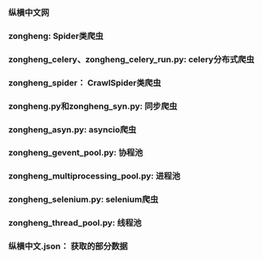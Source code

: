 ### 纵横中文网

### zongheng: Spider类爬虫

### zongheng_celery、zongheng_celery_run.py: celery分布式爬虫

### zongheng_spider： CrawlSpider类爬虫

### zongheng.py和zongheng_syn.py: 同步爬虫

### zongheng_asyn.py: asyncio爬虫

### zongheng_gevent_pool.py: 协程池

### zongheng_multiprocessing_pool.py: 进程池

### zongheng_selenium.py: selenium爬虫

### zongheng_thread_pool.py: 线程池

### 纵横中文.json： 获取的部分数据

